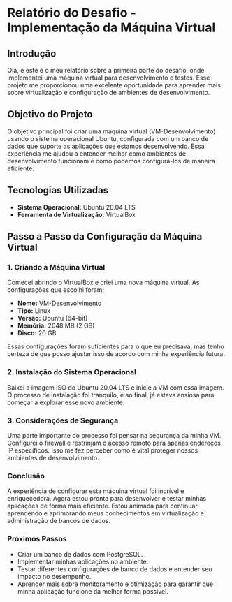 # Relatório do Desafio - Implementação da Máquina Virtual

## Introdução
Olá, e este é o meu relatório sobre a primeira parte do desafio, onde implementei uma máquina virtual para desenvolvimento e testes. Esse projeto me proporcionou uma excelente oportunidade para aprender mais sobre virtualização e configuração de ambientes de desenvolvimento.

## Objetivo do Projeto
O objetivo principal foi criar uma máquina virtual (VM-Desenvolvimento) usando o sistema operacional Ubuntu, configurada com um banco de dados que suporte as aplicações que estamos desenvolvendo. Essa experiência me ajudou a entender melhor como ambientes de desenvolvimento funcionam e como podemos configurá-los de maneira eficiente.

## Tecnologias Utilizadas
- **Sistema Operacional:** Ubuntu 20.04 LTS
- **Ferramenta de Virtualização:** VirtualBox

## Passo a Passo da Configuração da Máquina Virtual

### 1. Criando a Máquina Virtual
Comecei abrindo o VirtualBox e criei uma nova máquina virtual. As configurações que escolhi foram:

- **Nome:** VM-Desenvolvimento
- **Tipo:** Linux
- **Versão:** Ubuntu (64-bit)
- **Memória:** 2048 MB (2 GB)
- **Disco:** 20 GB

Essas configurações foram suficientes para o que eu precisava, mas tenho certeza de que posso ajustar isso de acordo com minha experiência futura.

### 2. Instalação do Sistema Operacional
Baixei a imagem ISO do Ubuntu 20.04 LTS e inicie a VM com essa imagem. O processo de instalação foi tranquilo, e ao final, já estava ansiosa para começar a explorar esse novo ambiente.

### 3. Considerações de Segurança
Uma parte importante do processo foi pensar na segurança da minha VM. Configurei o firewall e restrinjam o acesso remoto para apenas endereços IP específicos. Isso me fez perceber como é vital proteger nossos ambientes de desenvolvimento.

### Conclusão
A experiência de configurar esta máquina virtual foi incrível e enriquecedora. Agora estou pronta para desenvolver e testar minhas aplicações de forma mais eficiente. Estou animada para continuar aprendendo e aprimorando meus conhecimentos em virtualização e administração de bancos de dados.

### Próximos Passos
- Criar um banco de dados com PostgreSQL.
- Implementar minhas aplicações no ambiente.
- Testar diferentes configurações de banco de dados e entender seu impacto no desempenho.
- Aprender mais sobre monitoramento e otimização para garantir que minha aplicação funcione da melhor forma possível.
